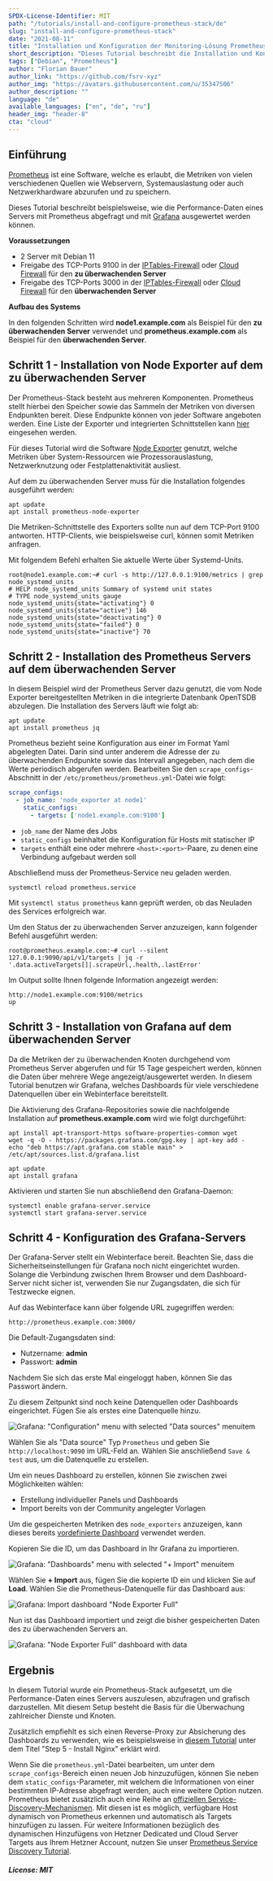 ```yaml
---
SPDX-License-Identifier: MIT
path: "/tutorials/install-and-configure-prometheus-stack/de"
slug: "install-and-configure-prometheus-stack"
date: "2021-08-11"
title: "Installation und Konfiguration der Monitoring-Lösung Prometheus"
short_description: "Dieses Tutorial beschreibt die Installation und Konfiguration von Prometheus, Node_exporter und Grafana"
tags: ["Debian", "Prometheus"]
author: "Florian Bauer"
author_link: "https://github.com/fsrv-xyz"
author_img: "https://avatars.githubusercontent.com/u/35347506"
author_description: ""
language: "de"
available_languages: ["en", "de", "ru"]
header_img: "header-8"
cta: "cloud"
---
```


## Einführung

[Prometheus](https://prometheus.io) ist eine Software, welche es erlaubt, die Metriken von vielen verschiedenen Quellen wie Webservern, Systemauslastung oder auch Netzwerkhardware abzurufen und zu speichern.

Dieses Tutorial beschreibt beispielsweise, wie die Performance-Daten eines Servers mit Prometheus abgefragt und mit [Grafana](https://grafana.com) ausgewertet werden können.

**Voraussetzungen**

* 2 Server mit Debian 11
* Freigabe des TCP-Ports 9100 in der [IPTables-Firewall](/tutorials/iptables/de) oder [Cloud Firewall](https://docs.hetzner.com/de/cloud/firewalls/overview/) für den **zu überwachenden Server**
* Freigabe des TCP-Ports 3000 in der [IPTables-Firewall](/tutorials/iptables/de) oder [Cloud Firewall](https://docs.hetzner.com/de/cloud/firewalls/overview/) für den **überwachenden Server**

**Aufbau des Systems**

In den folgenden Schritten wird **node1.example.com** als Beispiel für den **zu überwachenden Server** verwendet und **prometheus.example.com** als Beispiel für den **überwachenden Server**.

## Schritt 1 - Installation von Node Exporter auf dem zu überwachenden Server

Der Prometheus-Stack besteht aus mehreren Komponenten. Prometheus stellt hierbei den Speicher sowie das Sammeln der Metriken von diversen Endpunkten bereit. Diese Endpunkte können von jeder Software angeboten werden. Eine Liste der Exporter und integrierten Schnittstellen kann [hier](https://prometheus.io/docs/instrumenting/exporters/) eingesehen werden.

Für dieses Tutorial wird die Software [Node Exporter](https://github.com/prometheus/node_exporter) genutzt, welche Metriken über System-Ressourcen wie Prozessorauslastung, Netzwerknutzung oder Festplattenaktivität ausliest.

Auf dem zu überwachenden Server muss für die Installation folgendes ausgeführt werden:

```shell
apt update
apt install prometheus-node-exporter
```

Die Metriken-Schnittstelle des Exporters sollte nun auf dem TCP-Port 9100 antworten. HTTP-Clients, wie beispielsweise curl, können somit Metriken anfragen.

Mit folgendem Befehl erhalten Sie aktuelle Werte über Systemd-Units.

```shell
root@node1.example.com:~# curl -s http://127.0.0.1:9100/metrics | grep node_systemd_units
# HELP node_systemd_units Summary of systemd unit states
# TYPE node_systemd_units gauge
node_systemd_units{state="activating"} 0
node_systemd_units{state="active"} 146
node_systemd_units{state="deactivating"} 0
node_systemd_units{state="failed"} 0
node_systemd_units{state="inactive"} 70
```

## Schritt 2 - Installation des Prometheus Servers auf dem überwachenden Server

In diesem Beispiel wird der Prometheus Server dazu genutzt, die vom Node Exporter bereitgestellten Metriken in die integrierte Datenbank OpenTSDB abzulegen. Die Installation des Servers läuft wie folgt ab:

```shell
apt update
apt install prometheus jq
```

Prometheus bezieht seine Konfiguration aus einer im Format Yaml abgelegten Datei. Darin sind unter anderem die Adresse der zu überwachenden Endpunkte sowie das Intervall angegeben, nach dem die Werte periodisch abgerufen werden. Bearbeiten Sie den `scrape_configs`-Abschnitt in der `/etc/prometheus/prometheus.yml`-Datei wie folgt:

```yaml
scrape_configs:
  - job_name: 'node_exporter at node1'
    static_configs:
      - targets: ['node1.example.com:9100']
```

* `job_name` der Name des Jobs
* `static_configs` beinhaltet die Konfiguration für Hosts mit statischer IP
* `targets` enthält eine oder mehrere `<host>:<port>`-Paare, zu denen eine Verbindung aufgebaut werden soll

Abschließend muss der Prometheus-Service neu geladen werden.

```shell
systemctl reload prometheus.service
```

Mit `systemctl status prometheus` kann geprüft werden, ob das Neuladen des Services erfolgreich war.

Um den Status der zu überwachenden Server anzuzeigen, kann folgender Befehl ausgeführt werden:

```shell
root@prometheus.example.com:~# curl --silent 127.0.0.1:9090/api/v1/targets | jq -r '.data.activeTargets[]|.scrapeUrl,.health,.lastError'
```

Im Output sollte Ihnen folgende Information angezeigt werden:

```shell
http://node1.example.com:9100/metrics
up
```

## Schritt 3 - Installation von Grafana auf dem überwachenden Server

Da die Metriken der zu überwachenden Knoten durchgehend vom Prometheus Server abgerufen und für 15 Tage gespeichert werden, können die Daten über mehrere Wege angezeigt/ausgewertet werden.
In diesem Tutorial benutzen wir Grafana, welches Dashboards für viele verschiedene Datenquellen über ein Webinterface bereitstellt.

Die Aktivierung des Grafana-Repositories sowie die nachfolgende Installation auf **prometheus.example.com** wird wie folgt durchgeführt:

```shell
apt install apt-transport-https software-properties-common wget
wget -q -O - https://packages.grafana.com/gpg.key | apt-key add -
echo "deb https://apt.grafana.com stable main" > /etc/apt/sources.list.d/grafana.list

apt update
apt install grafana
```

Aktivieren und starten Sie nun abschließend den Grafana-Daemon:

```shell
systemctl enable grafana-server.service
systemctl start grafana-server.service
```

## Schritt 4 - Konfiguration des Grafana-Servers

Der Grafana-Server stellt ein Webinterface bereit. Beachten Sie, dass die Sicherheitseinstellungen für Grafana noch nicht eingerichtet wurden. Solange die Verbindung zwischen Ihrem Browser und dem Dashboard-Server nicht sicher ist, verwenden Sie nur Zugangsdaten, die sich für Testzwecke eignen.

Auf das Webinterface kann über folgende URL zugegriffen werden:

```url
http://prometheus.example.com:3000/
```

Die Default-Zugangsdaten sind:

* Nutzername: **admin**
* Passwort: **admin**

Nachdem Sie sich das erste Mal eingeloggt haben, können Sie das Passwort ändern.

Zu diesem Zeitpunkt sind noch keine Datenquellen oder Dashboards eingerichtet. Fügen Sie als erstes eine Datenquelle hinzu.

![Grafana: "Configuration" menu with selected "Data sources" menuitem](images/grafana-configuration-menu-with-selected-data_sources-menuitem.png)

Wählen Sie als "Data source" Typ `Prometheus` und geben Sie `http://localhost:9090` im URL-Feld an. Wählen Sie anschließend `Save & test` aus, um die Datenquelle zu erstellen.

Um ein neues Dashboard zu erstellen, können Sie zwischen zwei Möglichkeiten wählen:

* Erstellung individueller Panels und Dashboards
* Import bereits von der Community angelegter Vorlagen

Um die gespeicherten Metriken des `node_exporters` anzuzeigen, kann dieses bereits [vordefinierte Dashboard](https://grafana.com/grafana/dashboards/1860) verwendet werden.

Kopieren Sie die ID, um das Dashboard in Ihr Grafana zu importieren.

![Grafana: "Dashboards" menu with selected "+ Import" menuitem](images/grafana-dashboards-menu-with-selected-import-menuitem.png)

Wählen Sie **+ Import** aus, fügen Sie die kopierte ID ein und klicken Sie auf **Load**.
Wählen Sie die Prometheus-Datenquelle für das Dashboard aus:

![Grafana: Import dashboard "Node Exporter Full"](images/grafana-import-dashboard-node_exporter_full.png)

Nun ist das Dashboard importiert und zeigt die bisher gespeicherten Daten des zu überwachenden Servers an.

![Grafana: "Node Exporter Full" dashboard with data](images/grafana-node_exporeter_full-dashboard-with-data.png)

## Ergebnis

In diesem Tutorial wurde ein Prometheus-Stack aufgesetzt, um die Performance-Daten eines Servers auszulesen, abzufragen und grafisch darzustellen. Mit diesem Setup besteht die Basis für die Überwachung zahlreicher Dienste und Knoten.

Zusätzlich empfiehlt es sich einen Reverse-Proxy zur Absicherung des Dashboards zu verwenden, wie es beispielsweise in [diesem Tutorial](/tutorials/server-monitoring-using-grafana-and-influxdb#step-5---install-nginx) unter dem Titel "Step 5 - Install Nginx" erklärt wird.

Wenn Sie die `prometheus.yml`-Datei bearbeiten, um unter dem `scrape_configs`-Bereich einen neuen Job hinzuzufügen, können Sie neben dem `static_configs`-Parameter, mit welchem die Informationen von einer bestimmten IP-Adresse abgefragt werden, auch eine weitere Option nutzen. Prometheus bietet zusätzlich auch eine Reihe an [offiziellen Service-Discovery-Mechanismen](https://prometheus.io/docs/prometheus/latest/configuration/configuration/#scrape_config). Mit diesen ist es möglich, verfügbare Host dynamisch von Prometheus erkennen und automatisch als Targets hinzufügen zu lassen. Für weitere Informationen bezüglich des dynamischen Hinzufügens von Hetzner Dedicated und Cloud Server Targets aus Ihrem Hetzner Account, nutzen Sie unser [Prometheus Service Discovery Tutorial](/tutorials/prometheus-discovery).

##### License: MIT

<!--

Contributor's Certificate of Origin

By making a contribution to this project, I certify that:

(a) The contribution was created in whole or in part by me and I have
    the right to submit it under the license indicated in the file; or

(b) The contribution is based upon previous work that, to the best of my
    knowledge, is covered under an appropriate license and I have the
    right under that license to submit that work with modifications,
    whether created in whole or in part by me, under the same license
    (unless I am permitted to submit under a different license), as
    indicated in the file; or

(c) The contribution was provided directly to me by some other person
    who certified (a), (b) or (c) and I have not modified it.

(d) I understand and agree that this project and the contribution are
    public and that a record of the contribution (including all personal
    information I submit with it, including my sign-off) is maintained
    indefinitely and may be redistributed consistent with this project
    or the license(s) involved.

Signed-off-by: Florian Bauer

-->
